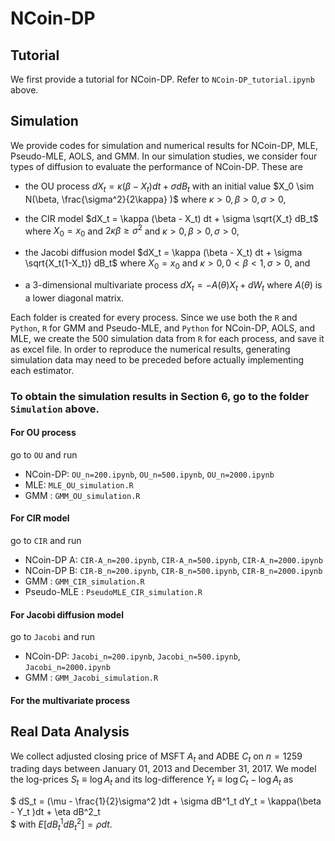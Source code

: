 # NCoin-DP
## Tutorial
We first provide a tutorial for NCoin-DP. Refer to `NCoin-DP_tutorial.ipynb` above.

## Simulation
We provide codes for simulation and numerical results for NCoin-DP, MLE, Pseudo-MLE, AOLS, and GMM. In our simulation studies, we consider four types of diffusion to evaluate the performance of NCoin-DP. These are  
- the OU process $dX_t = \kappa(\beta - X_t) dt + \sigma dB_t$
with an initial value $X_0 \sim N(\beta, \frac{\sigma^2}{2\kappa} )$ where $\kappa>0, \beta>0, \sigma>0$, 

- the CIR model $dX_t = \kappa (\beta - X_t) dt + \sigma \sqrt{X_t} dB_t$ where $X_0 = x_0$ and $2\kappa \beta \geq \sigma^2$ and $\kappa>0, \beta>0, \sigma>0$, 

- the Jacobi diffusion model $dX_t = \kappa (\beta - X_t) dt + \sigma \sqrt{X_t(1-X_t)} dB_t$ where $X_0 = x_0$ and $\kappa>0, 0<\beta<1, \sigma>0$, and 

- a 3-dimensional multivariate process $dX_t = -A(\theta)X_t + dW_t$ where $A(\theta)$ is a lower diagonal matrix.

Each folder is created for every process. Since we use both the `R` and `Python`, `R` for GMM and Pseudo-MLE, and `Python` for NCoin-DP, AOLS, and MLE, we create the 500 simulation data from `R` for each process, and save it as excel file. In order to reproduce the numerical results, generating simulation data may need to be preceded before actually implementing each estimator.

### To obtain the simulation results in Section 6, go to the folder `Simulation` above.
#### For OU process
go to `OU` and run
- NCoin-DP: `OU_n=200.ipynb`, `OU_n=500.ipynb`, `OU_n=2000.ipynb`
- MLE: `MLE_OU_simulation.R`
- GMM : `GMM_OU_simulation.R`

#### For CIR model
go to  `CIR` and run
- NCoin-DP A: `CIR-A_n=200.ipynb`, `CIR-A_n=500.ipynb`, `CIR-A_n=2000.ipynb`
- NCoin-DP B: `CIR-B_n=200.ipynb`, `CIR-B_n=500.ipynb`, `CIR-B_n=2000.ipynb`
- GMM : `GMM_CIR_simulation.R`
- Pseudo-MLE : `PseudoMLE_CIR_simulation.R`

#### For Jacobi diffusion model
go to  `Jacobi` and run
- NCoin-DP: `Jacobi_n=200.ipynb`, `Jacobi_n=500.ipynb`, `Jacobi_n=2000.ipynb`
- GMM : `GMM_Jacobi_simulation.R`

#### For the multivariate process


## Real Data Analysis
We collect adjusted closing price of MSFT $A_t$ and ADBE $C_t$ on $n=1259$ trading days between January 01, 2013 and December 31, 2017. We model the log-prices $S_t\equiv\log A_t$ and its log-difference $Y_t\equiv \log C_t - \log A_t$ as

$  dS_t = (\mu - \frac{1}{2}\sigma^2 )dt + \sigma dB^1_t 
    dY_t = \kappa(\beta - Y_t )dt + \eta  dB^2_t      
$ 
with $E[dB^1_t dB^2_t] = \rho dt$.

